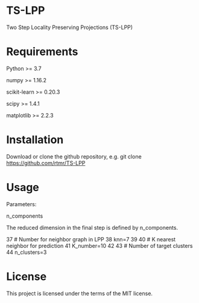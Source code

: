 # TS-LPP
Two Step Locality Preserving Projections (TS-LPP)

# Requirements
Python >= 3.7

numpy >= 1.16.2

scikit-learn >= 0.20.3

scipy >= 1.4.1

matplotlib >= 2.2.3

# Installation
Download or clone the github repository, e.g. git clone https://github.com/rtmr/TS-LPP

# Usage

Parameters:

n_components

The reduced dimension in the final step is defined by n_components.

 37 # Number for neighbor graph in LPP
 38 knn=7
 39 
 40 # K nearest neighbor for prediction
 41 K_number=10
 42 
 43 # Number of target clusters
 44 n_clusters=3


# License
This project is licensed under the terms of the MIT license.
